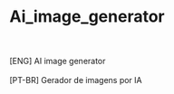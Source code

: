 # Ai_image_generator
<br>
<br>
[ENG] AI image generator
<br>
<br>
[PT-BR] Gerador de imagens por IA
